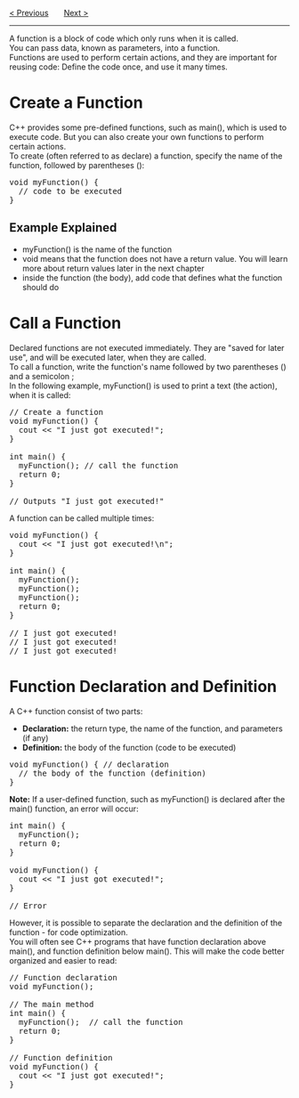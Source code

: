 <a href="/Pointers/Modify.md">&lt; Previous</a>
&nbsp;&nbsp;&nbsp;&nbsp;&nbsp;
<a href="/Functions/Parameters/Arguments.md">Next &gt;</a>
<hr>
A function is a block of code which only runs when it is called.
<br>
You can pass data, known as parameters, into a function.
<br>
Functions are used to perform certain actions, and they are important for reusing code: Define the code once, and use it many times.
<h1>Create a Function</h1>
C++ provides some pre-defined functions, such as main(), which is used to execute code. But you can also create your own functions to perform certain actions.
<br>
To create (often referred to as declare) a function, specify the name of the function, followed by parentheses ():
<pre>
void myFunction() {
  // code to be executed
}
</pre>
<h2>Example Explained</h2>
<ul>
  <li>myFunction() is the name of the function</li>
  <li>void means that the function does not have a return value. You will learn more about return values later in the next chapter</li>
  <li>inside the function (the body), add code that defines what the function should do</li>
</ul>
<h1>Call a Function</h1>
Declared functions are not executed immediately. They are "saved for later use", and will be executed later, when they are called.
<br>
To call a function, write the function's name followed by two parentheses () and a semicolon ;
<br>
In the following example, myFunction() is used to print a text (the action), when it is called:
<pre>
// Create a function
void myFunction() {
  cout &lt;&lt; "I just got executed!";
}<br>
int main() {
  myFunction(); // call the function
  return 0;
}<br>
// Outputs "I just got executed!"
</pre>
A function can be called multiple times:
<pre>
void myFunction() {
  cout &lt;&lt; "I just got executed!\n";
}<br>
int main() {
  myFunction();
  myFunction();
  myFunction();
  return 0;
}<br>
// I just got executed!
// I just got executed!
// I just got executed!
</pre>
<h1>Function Declaration and Definition</h1>
A C++ function consist of two parts:
<ul>
  <li><b>Declaration:</b> the return type, the name of the function, and parameters (if any)</li>
  <li><b>Definition:</b> the body of the function (code to be executed)</li>
</ul>
<pre>
void myFunction() { // declaration
  // the body of the function (definition)
}
</pre>
<b>Note:</b> If a user-defined function, such as myFunction() is declared after the main() function, an error will occur:
<pre>
int main() {
  myFunction();
  return 0;
}<br>
void myFunction() {
  cout &lt;&lt; "I just got executed!";
}<br>
// Error
</pre>
However, it is possible to separate the declaration and the definition of the function - for code optimization.
<br>
You will often see C++ programs that have function declaration above main(), and function definition below main(). This will make the code better organized and easier to read:
<pre>
// Function declaration
void myFunction();<br>
// The main method
int main() {
  myFunction();  // call the function
  return 0;
}<br>
// Function definition
void myFunction() {
  cout &lt;&lt; "I just got executed!";
}
</pre>

